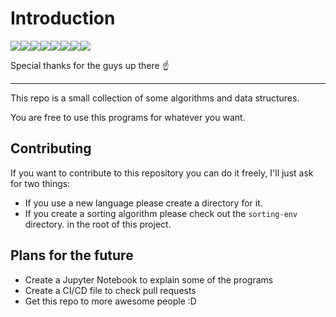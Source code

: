 # Introduction

[![](https://sourcerer.io/fame/VentGrey/VentGrey/algorithms-and-data-struct/images/0)](https://sourcerer.io/fame/VentGrey/VentGrey/algorithms-and-data-struct/links/0)[![](https://sourcerer.io/fame/VentGrey/VentGrey/algorithms-and-data-struct/images/1)](https://sourcerer.io/fame/VentGrey/VentGrey/algorithms-and-data-struct/links/1)[![](https://sourcerer.io/fame/VentGrey/VentGrey/algorithms-and-data-struct/images/2)](https://sourcerer.io/fame/VentGrey/VentGrey/algorithms-and-data-struct/links/2)[![](https://sourcerer.io/fame/VentGrey/VentGrey/algorithms-and-data-struct/images/3)](https://sourcerer.io/fame/VentGrey/VentGrey/algorithms-and-data-struct/links/3)[![](https://sourcerer.io/fame/VentGrey/VentGrey/algorithms-and-data-struct/images/4)](https://sourcerer.io/fame/VentGrey/VentGrey/algorithms-and-data-struct/links/4)[![](https://sourcerer.io/fame/VentGrey/VentGrey/algorithms-and-data-struct/images/5)](https://sourcerer.io/fame/VentGrey/VentGrey/algorithms-and-data-struct/links/5)[![](https://sourcerer.io/fame/VentGrey/VentGrey/algorithms-and-data-struct/images/6)](https://sourcerer.io/fame/VentGrey/VentGrey/algorithms-and-data-struct/links/6)[![](https://sourcerer.io/fame/VentGrey/VentGrey/algorithms-and-data-struct/images/7)](https://sourcerer.io/fame/VentGrey/VentGrey/algorithms-and-data-struct/links/7)

Special thanks for the guys up there :point_up:

---

This repo is a small collection of some algorithms and data structures.

You are free to use this programs for whatever you want.

## Contributing

If you want to contribute to this repository you can do it freely, I'll just ask
for two things:

* If you use a new language please create a directory for it.
* If you create a sorting algorithm please check out the `sorting-env` directory.
  in the root of this project.

## Plans for the future

* Create a Jupyter Notebook to explain some of the programs
* Create a CI/CD file to check pull requests
* Get this repo to more awesome people :D

